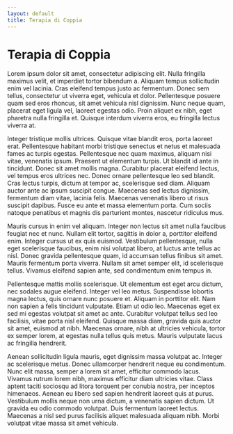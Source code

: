 ```yaml
---
layout: default
title: Terapia di Coppia
---
```


# Terapia di Coppia

Lorem ipsum dolor sit amet, consectetur adipiscing elit. Nulla fringilla maximus velit, et imperdiet tortor bibendum a. Aliquam tempus sollicitudin enim vel lacinia. Cras eleifend tempus justo ac fermentum. Donec sem tellus, consectetur ut viverra eget, vehicula et dolor. Pellentesque posuere quam sed eros rhoncus, sit amet vehicula nisl dignissim. Nunc neque quam, placerat eget ligula vel, laoreet egestas odio. Proin aliquet ex nibh, eget pharetra nulla fringilla et. Quisque interdum viverra eros, eu fringilla lectus viverra at.

Integer tristique mollis ultrices. Quisque vitae blandit eros, porta laoreet erat. Pellentesque habitant morbi tristique senectus et netus et malesuada fames ac turpis egestas. Pellentesque nec quam maximus, aliquam nisi vitae, venenatis ipsum. Praesent ut elementum turpis. Ut blandit id ante in tincidunt. Donec sit amet mollis magna. Curabitur placerat eleifend lectus, vel tempus eros ultrices nec. Donec ornare pellentesque leo sed blandit. Cras lectus turpis, dictum at tempor ac, scelerisque sed diam. Aliquam auctor ante ac ipsum suscipit congue. Maecenas sed lectus dignissim, fermentum diam vitae, lacinia felis. Maecenas venenatis libero ut risus suscipit dapibus. Fusce eu ante et massa elementum porta. Cum sociis natoque penatibus et magnis dis parturient montes, nascetur ridiculus mus.

Mauris cursus in enim vel aliquam. Integer non lectus sit amet nulla faucibus feugiat nec et nunc. Nullam elit tortor, sagittis in dolor a, porttitor eleifend enim. Integer cursus ut ex quis euismod. Vestibulum pellentesque, nulla eget scelerisque faucibus, enim nisi volutpat libero, at luctus ante tellus ac nisl. Donec gravida pellentesque quam, id accumsan tellus finibus sit amet. Mauris fermentum porta viverra. Nullam sit amet semper elit, id scelerisque tellus. Vivamus eleifend sapien ante, sed condimentum enim tempus in.

Pellentesque mattis mollis scelerisque. Ut elementum est eget arcu dictum, nec sodales augue eleifend. Integer vel leo metus. Suspendisse lobortis magna lectus, quis ornare nunc posuere et. Aliquam in porttitor elit. Nam non sapien a felis tincidunt vulputate. Etiam ut odio leo. Maecenas eget ex sed mi egestas volutpat sit amet ac ante. Curabitur volutpat tellus sed leo facilisis, vitae porta nisl eleifend. Quisque massa diam, gravida quis auctor sit amet, euismod at nibh. Maecenas ornare, nibh at ultricies vehicula, tortor ex semper lorem, at egestas nulla tellus quis metus. Mauris vulputate lacus ac fringilla hendrerit.

Aenean sollicitudin ligula mauris, eget dignissim massa volutpat ac. Integer ac scelerisque metus. Donec ullamcorper hendrerit neque eu condimentum. Nunc elit massa, semper a lorem sit amet, efficitur commodo lacus. Vivamus rutrum lorem nibh, maximus efficitur diam ultricies vitae. Class aptent taciti sociosqu ad litora torquent per conubia nostra, per inceptos himenaeos. Aenean eu libero sed sapien hendrerit laoreet quis at purus. Vestibulum mollis neque non urna dictum, a venenatis sapien dictum. Ut gravida eu odio commodo volutpat. Duis fermentum laoreet lectus. Maecenas a nisl sed purus facilisis aliquet malesuada aliquam nibh. Morbi volutpat vitae massa sit amet vehicula.